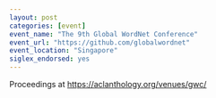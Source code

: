 ```yaml
---
layout: post
categories: [event]
event_name: "The 9th Global WordNet Conference"
event_url: "https://github.com/globalwordnet"
event_location: "Singapore"
siglex_endorsed: yes
---
```


Proceedings at <https://aclanthology.org/venues/gwc/>

